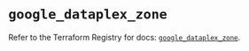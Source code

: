 # `google_dataplex_zone`

Refer to the Terraform Registry for docs: [`google_dataplex_zone`](https://registry.terraform.io/providers/hashicorp/google/6.12.0/docs/resources/dataplex_zone).
